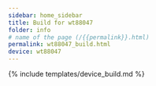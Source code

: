 ```yaml
---
sidebar: home_sidebar
title: Build for wt88047
folder: info
# name of the page (/{{permalink}}.html)
permalink: wt88047_build.html
device: wt88047
---
```

{% include templates/device_build.md %}
